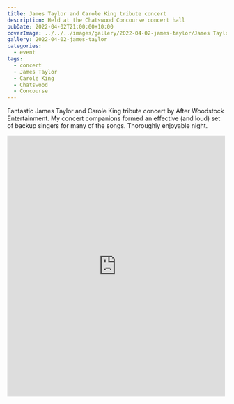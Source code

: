 ```yaml
---
title: James Taylor and Carole King tribute concert
description: Held at the Chatswood Concourse concert hall
pubDate: 2022-04-02T21:00:00+10:00
coverImage: ../../../images/gallery/2022-04-02-james-taylor/James Taylor and Carole King Concert (8).jpeg
gallery: 2022-04-02-james-taylor
categories:
  - event
tags:
  - concert
  - James Taylor
  - Carole King
  - Chatswood
  - Concourse
---
```


Fantastic James Taylor and Carole King tribute concert by After Woodstock Entertainment. My concert companions formed an effective (and loud) set of backup singers for many of the songs. Thoroughly enjoyable night.

<iframe src="https://www.facebook.com/plugins/post.php?href=https%3A%2F%2Fwww.facebook.com%2Fchris1.tham%2Fposts%2Fpfbid0SZ6hS9tnEB6nyvyGHbhVccBt8JETHy4ANMJPD7oqKwpXbhmbjsciLa5V3MQcrvNYl&show_text=true&width=500" width="500" height="601" style="border:none;overflow:hidden" scrolling="no" frameborder="0" allowfullscreen="true" allow="autoplay; clipboard-write; encrypted-media; picture-in-picture; web-share"></iframe>
